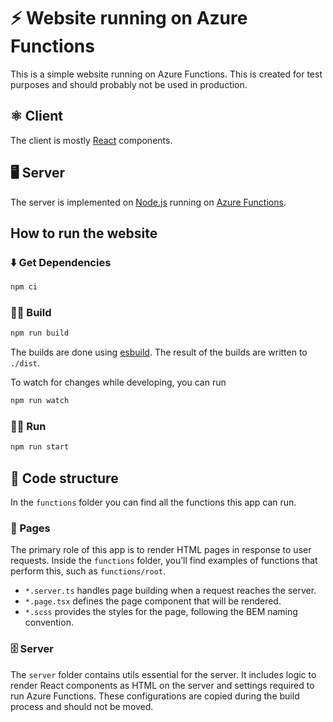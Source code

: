 # ⚡️ Website running on Azure Functions

This is a simple website running on Azure Functions. This is created for test purposes and should probably not be used in production.

## ⚛️ Client

The client is mostly [React](https://reactjs.org/) components.

## 🖥️ Server

The server is implemented on [Node.js](https://nodejs.org/) running on [Azure Functions](https://azure.microsoft.com/en-us/services/functions/).

## How to run the website

### ⬇️ Get Dependencies

```sh
npm ci
```

### 👷‍♀️ Build

```sh
npm run build
```

The builds are done using [esbuild](https://esbuild.github.io/). The result of the builds are written to `./dist`.

To watch for changes while developing, you can run

```sh
npm run watch
```

### 🏃‍♀️ Run

```sh
npm run start
```

## 🧱 Code structure

In the `functions` folder you can find all the functions this app can run.

### 📃 Pages

The primary role of this app is to render HTML pages in response to user requests. Inside the `functions` folder, you’ll find examples of functions that perform this, such as `functions/root`.

- `*.server.ts` handles page building when a request reaches the server.
- `*.page.tsx` defines the page component that will be rendered.
- `*.scss` provides the styles for the page, following the BEM naming convention.

### 🗄️ Server

The `server` folder contains utils essential for the server. It includes logic to render React components as HTML on the server and settings required to run Azure Functions. These configurations are copied during the build process and should not be moved.
